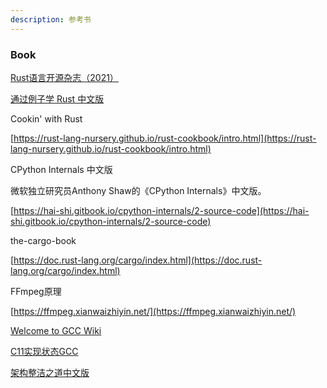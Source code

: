 ```yaml
---
description: 参考书
---
```


### Book

[ Rust语言开源杂志（2021）](https://rustmagazine.github.io/rust\_magazine\_2021/index.html#rust%E8%AF%AD%E8%A8%80%E5%BC%80%E6%BA%90%E6%9D%82%E5%BF%972021)

[通过例子学 Rust 中文版](https://rustwiki.org/zh-CN/rust-by-example/)


Cookin' with Rust

[https://rust-lang-nursery.github.io/rust-cookbook/intro.html](https://rust-lang-nursery.github.io/rust-cookbook/intro.html)



CPython Internals  中文版

微软独立研究员Anthony Shaw的《CPython Internals》中文版。

[https://hai-shi.gitbook.io/cpython-internals/2-source-code](https://hai-shi.gitbook.io/cpython-internals/2-source-code)



the-cargo-book

[https://doc.rust-lang.org/cargo/index.html](https://doc.rust-lang.org/cargo/index.html) 



FFmpeg原理

[https://ffmpeg.xianwaizhiyin.net/](https://ffmpeg.xianwaizhiyin.net/)


[Welcome to GCC Wiki](https://gcc.gnu.org/wiki/)

[C11实现状态GCC](https://gcc.gnu.org/wiki/C11Status)



[架构整洁之道中文版](https://geekdaxue.co/read/Clean-Architecture-zh/docs-part1.md)
